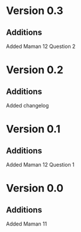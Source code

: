 # Version 0.3

## Additions

Added Maman 12 Question 2

# Version 0.2

## Additions

Added changelog

# Version 0.1

## Additions

Added Maman 12 Question 1

# Version 0.0

## Additions

Added Maman 11
